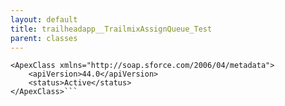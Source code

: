 ```yaml
---
layout: default
title: trailheadapp__TrailmixAssignQueue_Test
parent: classes
---
```


```<?xml version="1.0" encoding="UTF-8"?>
<ApexClass xmlns="http://soap.sforce.com/2006/04/metadata">
    <apiVersion>44.0</apiVersion>
    <status>Active</status>
</ApexClass>```
